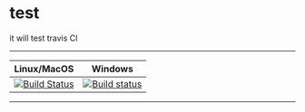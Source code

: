 # test
it will test travis CI

-----------------

Linux/MacOS | Windows |
-------- | ------------ |
[![Build Status](https://www.travis-ci.org/zhaoming0/test.svg?branch=master)](https://travis-ci.org/zhaoming0/test) | [![Build status](https://ci.appveyor.com/api/projects/status/6u04bgmpwfejpgo8?svg=true)](https://ci.appveyor.com/project/dorodnic/librealsense-s4xnv) |

-----------------

